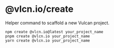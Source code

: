 # @vlcn.io/create

Helper command to scaffold a new Vulcan project.

```shell
npm create @vlcn.io@latest your_project_name
pnpm create @vlcn.io your_project_name
yarn create @vlcn.io your_project_name
```
